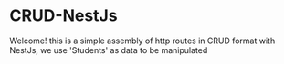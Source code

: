 # CRUD-NestJs
Welcome! this is a simple assembly of http routes in CRUD format with NestJs, we use 'Students' as data to be manipulated
